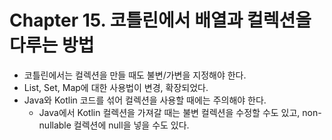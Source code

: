 # Chapter 15. 코틀린에서 배열과 컬렉션을 다루는 방법
- 코틀린에서는 컬렉션을 만들 때도 불변/가변을 지정해야 한다.
- List, Set, Map에 대한 사용법이 변경, 확장되었다.
- Java와 Kotlin 코드를 섞어 컬렉션을 사용할 때에는 주의해야 한다.
  - Java에서 Kotlin 컬렉션을 가져갈 때는 불변 컬렉션을 수정할 수도 있고, non-nullable 컬렉션에 null을 넣을 수도 있다.